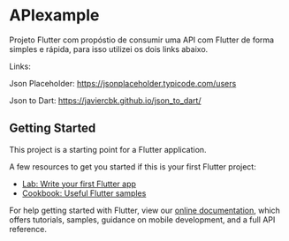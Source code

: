 # APIexample

Projeto Flutter com propóstio de consumir uma API com Flutter de forma simples e rápida, para isso utilizei os dois links abaixo.

Links:

Json Placeholder: https://jsonplaceholder.typicode.com/users

Json to Dart: https://javiercbk.github.io/json_to_dart/

## Getting Started

This project is a starting point for a Flutter application.

A few resources to get you started if this is your first Flutter project:

- [Lab: Write your first Flutter app](https://flutter.dev/docs/get-started/codelab)
- [Cookbook: Useful Flutter samples](https://flutter.dev/docs/cookbook)

For help getting started with Flutter, view our
[online documentation](https://flutter.dev/docs), which offers tutorials,
samples, guidance on mobile development, and a full API reference.
